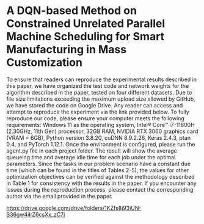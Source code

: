 # A DQN-based Method on Constrained Unrelated Parallel Machine Scheduling for Smart Manufacturing in Mass Customization

To ensure that readers can reproduce the experimental results described in this paper, we have organized the test code and network weights for the algorithm described in the paper, tested on four different datasets. Due to file size limitations exceeding the maximum upload size allowed by GitHub, we have stored the code on Google Drive. Any reader can access and attempt to reproduce the experiment via the link provided below. To fully reproduce our code, please ensure your computer meets the following requirements: Windows 11 as the operating system, Intel® Core™ i7-11800H (2.30GHz, 11th Gen) processor, 32GB RAM, NVIDIA RTX 3060 graphics card (VRAM = 6GB), Python version 3.8.20, cuDNN 8.9.2.26, Keras 2.4.3, ptan 0.4, and PyTorch 1.12.1. Once the environment is configured, please run the agent.py file in each project folder. The result will show the average queueing time and average idle time for each job under the optimal parameters. Since the tasks in our problem scenario have a constant due time (which can be found in the titles of Tables 2-5), the values for other optimization objectives can be verified against the methodology described in Table 1 for consistency with the results in the paper. If you encounter any issues during the reproduction process, please contact the corresponding author via the email provided in the paper.

https://drive.google.com/drive/folders/1KZfs8j93iUN-S36gw4iIrZ6csXx_zC7j
